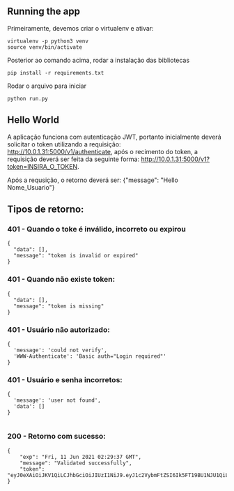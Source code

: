 ## Running the app

Primeiramente, devemos criar o virtualenv e ativar:

```
virtualenv -p python3 venv
source venv/bin/activate
```

Posterior ao comando acima, rodar a instalação das bibliotecas

```
pip install -r requirements.txt
```


Rodar o arquivo para iniciar 

```
python run.py
```
## Hello World
A aplicação funciona com autenticação JWT, portanto inicialmente deverá solicitar o token utilizando a requisição:
http://10.0.1.31:5000/v1/authenticate, após o recimento do token, a requisição deverá ser feita da seguinte forma: http://10.0.1.31:5000/v1?token=INSIRA_O_TOKEN.

Após a requsição, o retorno deverá ser: {"message": "Hello Nome_Usuario"}

## Tipos de retorno:
### 401 - Quando o toke é inválido, incorreto ou expirou
```
{
  "data": [], 
  "message": "token is invalid or expired"
}
```

### 401 - Quando não existe token:
```
{
  "data": [], 
  "message": "token is missing"
}
```
### 401 - Usuário não autorizado:
```
{
  'message': 'could not verify', 
  'WWW-Authenticate': 'Basic auth="Login required"'
}
```
### 401 - Usuário e senha incorretos:
```
{ 
  'message': 'user not found', 
  'data': []
}
  
```

### 200 - Retorno com sucesso:
```
{
    "exp": "Fri, 11 Jun 2021 02:29:37 GMT",
    "message": "Validated successfully",
    "token": "eyJ0eXAiOiJKV1QiLCJhbGciOiJIUzI1NiJ9.eyJ1c2VybmFtZSI6Ik5FT19BU1NJU1QiLCJleHAiOjE2MjMzNzg1Nzd9.B3gs3ioBQQis7oWCQeqkZDeTo0gwS3rP1l_49oOsSlI"
}
  
```
